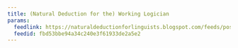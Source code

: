 ```yaml
---
title: (Natural Deduction for the) Working Logician
params:
  feedlink: https://naturaldeductionforlinguists.blogspot.com/feeds/posts/default?alt=rss
  feedid: fbd53bbe94a34c240e3f61933de2a5e2
---
```

